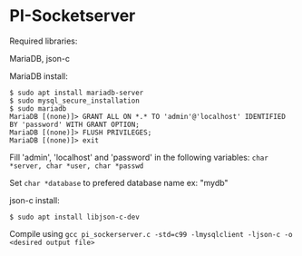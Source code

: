# PI-Socketserver

Required libraries:

MariaDB, json-c


MariaDB install:
```
$ sudo apt install mariadb-server
$ sudo mysql_secure_installation
$ sudo mariadb
MariaDB [(none)]> GRANT ALL ON *.* TO 'admin'@'localhost' IDENTIFIED BY 'password' WITH GRANT OPTION;
MariaDB [(none)]> FLUSH PRIVILEGES;
MariaDB [(none)]> exit
```
Fill 'admin', 'localhost' and 'password' in the following variables: ```char *server, char *user, char *passwd```

Set ```char *database``` to prefered database name ex: "mydb"


json-c install:
```
$ sudo apt install libjson-c-dev
```

Compile using ```gcc pi_sockerserver.c -std=c99 -lmysqlclient -ljson-c -o <desired output file>```
